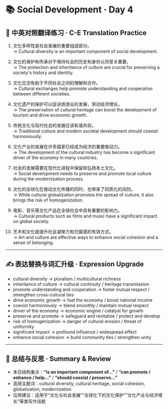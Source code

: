 # 📚 Social Development · Day 4

## 📖 中英对照翻译练习 · C-E Translation Practice

1. 文化多样性是社会发展的重要组成部分。  
   → Cultural diversity is an important component of social development.

2. 文化的保护和传承对于保持社会的历史和身份认同至关重要。  
   → The protection and inheritance of culture are crucial for preserving a society's history and identity.

3. 文化交流有助于不同社会之间的理解和合作。  
   → Cultural exchanges help promote understanding and cooperation between different societies.

4. 文化遗产的保护可以促进旅游业的发展，带动经济增长。  
   → The preservation of cultural heritage can boost the development of tourism and drive economic growth.

5. 传统文化与现代社会的发展应该和谐共存。  
   → Traditional culture and modern societal development should coexist harmoniously.

6. 文化产业的发展在许多国家已经成为经济的重要推动力。  
   → The development of the cultural industry has become a significant driver of the economy in many countries.

7. 社会的发展需要在现代化进程中保留和弘扬本土文化。  
   → Social development needs to preserve and promote local culture during the modernization process.

8. 文化的全球化在推动文化传播的同时，也带来了同质化的风险。  
   → While cultural globalization promotes the spread of culture, it also brings the risk of homogenization.

9. 电影、音乐等文化产品在全球社会中具有重要的影响力。  
   → Cultural products such as films and music have a significant impact on global society.

10. 艺术和文化是提升社会凝聚力和归属感的有效方式。  
    → Art and culture are effective ways to enhance social cohesion and a sense of belonging.

---

## ✍️ 表达替换与词汇升级 · Expression Upgrade

- cultural diversity → pluralism / multicultural richness  
- inheritance of culture → cultural continuity / heritage transmission  
- promote understanding and cooperation → foster mutual respect / strengthen cross-cultural ties  
- drive economic growth → fuel the economy / boost national income  
- coexist harmoniously → blend smoothly / maintain mutual respect  
- driver of the economy → economic engine / catalyst for growth  
- preserve and promote → safeguard and revitalize / protect and develop  
- risk of homogenization → danger of cultural erosion / threat of uniformity  
- significant impact → profound influence / widespread effect  
- enhance social cohesion → build community ties / strengthen unity

---

## 🧠 总结与反思 · Summary & Review

- 本日结构重点：**“is an important component of…”** / **“can promote / enhance / help…”** / **“should coexist / preserve…”**  
- 高频主题词：cultural diversity, cultural heritage, social cohesion, globalization, modernization  
- 应用建议：适用于“文化与社会发展”“全球化下的文化保护”“文化产业与经济增长”等类写作话题
